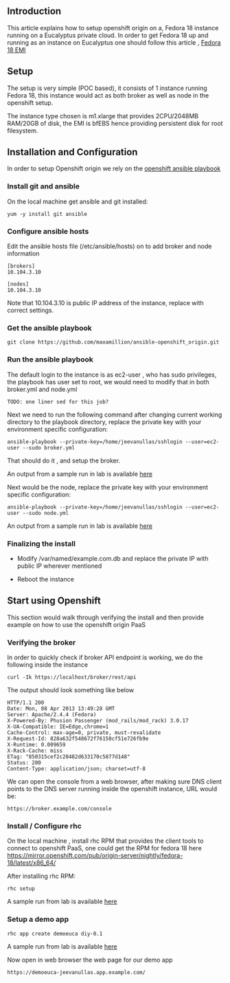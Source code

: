 ## Introduction

This article explains how to setup openshift origin on a, Fedora 18 instance running on a Eucalyptus private cloud. In order to get Fedora 18 up and running as an instance on Eucalyptus one should follow this article , [Fedora 18 EMI](https://github.com/eucalyptus/eucalyptus/wiki/Fedora-18-Image)

## Setup

The setup is very simple (POC based), it consists of 1 instance running Fedora 18, this instance would act as both broker as well as node in the openshift setup.

The instance type chosen is m1.xlarge that provides 2CPU/2048MB RAM/20GB of disk, the EMI is bfEBS hence providing persistent disk for root filesystem.

## Installation and Configuration

In order to setup Openshift origin we rely on the [openshift ansible playbook](https://github.com/maxamillion/ansible-openshift_origin)

### Install git and ansible 

On the local machine get ansible and git installed:

```
yum -y install git ansible
```

### Configure ansible hosts

Edit the ansible hosts file (/etc/ansible/hosts) on to add broker and node information

```
[brokers]
10.104.3.10

[nodes]
10.104.3.10
```

Note that 10.104.3.10 is public IP address of the instance, replace with correct settings.

### Get the ansible playbook

```
git clone https://github.com/maxamillion/ansible-openshift_origin.git
```

### Run the ansible playbook

The default login to the instance is as ec2-user , who has sudo privileges, the playbook has user set to root, we would need to modify that in both broker.yml and node.yml

```
TODO: one liner sed for this job?
```

Next we need to run the following command after changing current working directory to the playbook directory, replace the private key with your environment specific configuration:

```
ansible-playbook --private-key=/home/jeevanullas/sshlogin --user=ec2-user --sudo broker.yml
```

That should do it , and setup the broker.

An output from a sample run in lab is available [here](https://gist.github.com/jeevanullas/5335541#file-openshift-ansible-playbook-broker-output-txt)

Next would be the node, replace the private key with your environment specific configuration:

```
ansible-playbook --private-key=/home/jeevanullas/sshlogin --user=ec2-user --sudo node.yml
```

An output from a sample run in lab is available [here](https://gist.github.com/jeevanullas/5336280#file-openshift-ansible-playbook-node-output-txt)

### Finalizing the install 

* Modify /var/named/example.com.db and replace the private IP with public IP wherever mentioned

* Reboot the instance

## Start using Openshift

This section would walk through verifying the install and then provide example on how to use the openshift origin PaaS

### Verifying the broker

In order to quickly check if broker API endpoint is working, we do the following inside the instance

```
curl -Ik https://localhost/broker/rest/api
```

The output should look something like below

```
HTTP/1.1 200 
Date: Mon, 08 Apr 2013 13:49:28 GMT
Server: Apache/2.4.4 (Fedora)
X-Powered-By: Phusion Passenger (mod_rails/mod_rack) 3.0.17
X-UA-Compatible: IE=Edge,chrome=1
Cache-Control: max-age=0, private, must-revalidate
X-Request-Id: 828a632f548672f76150cf51e726fb9e
X-Runtime: 0.009659
X-Rack-Cache: miss
ETag: "850315cef2c28482d633170c5877d148"
Status: 200
Content-Type: application/json; charset=utf-8
```

We can open the console from a web browser, after making sure DNS client points to the DNS server running inside the openshift instance, URL would be:

```
https://broker.example.com/console
```

### Install / Configure rhc

On the local machine , install rhc RPM that provides the client tools to connect to openshift PaaS, one could get the RPM for fedora 18 here [https://mirror.openshift.com/pub/origin-server/nightly/fedora-18/latest/x86_64/ ](https://mirror.openshift.com/pub/origin-server/nightly/fedora-18/latest/x86_64/ )

After installing rhc RPM:

```
rhc setup
```

A sample run from lab is available [here](https://gist.github.com/jeevanullas/5338472#file-rhc-setup-txt)

### Setup a demo app

```
rhc app create demoeuca diy-0.1
```

A sample run from lab is available [here](https://gist.github.com/jeevanullas/5338785#file-rhc-app-create-demoeuca-diy-0-1)

Now open in web browser the web page for our demo app

```
https://demoeuca-jeevanullas.app.example.com/
```